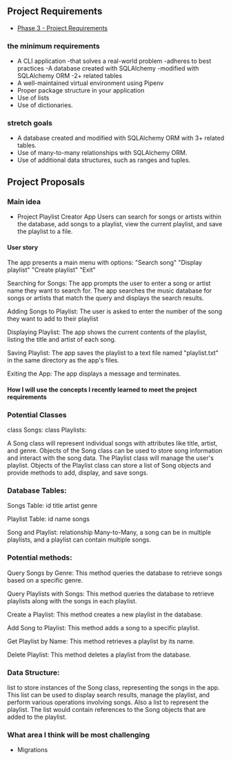 ## Project Requirements

- [Phase 3 - Project Requirements](https://my.learn.co/courses/653/pages/phase-3-project-cli?module_item_id=95439)


### the minimum requirements

- A CLI application
  -that solves a real-world problem
  -adheres to best practices
-A database created with SQLAlchemy
  -modified with SQLAlchemy ORM
  -2+ related tables
- A well-maintained virtual environment using Pipenv
- Proper package structure in your application
- Use of lists
- Use of dictionaries.

### stretch goals

- A database created and modified with SQLAlchemy ORM with 3+ related tables.
- Use of many-to-many relationships with SQLAlchemy ORM.
- Use of additional data structures, such as ranges and tuples.

## Project Proposals

### Main idea 

- Project Playlist Creator App
Users can search for songs or artists within the database, add songs to a playlist, view the current playlist, and save the playlist to a file. 

#### User story
The app presents a main menu with options:
"Search song"
"Display playlist"
"Create playlist"
"Exit"

Searching for Songs:
The app prompts the user to enter a song or artist name they want to search for.
The app searches the music database for songs or artists that match the query and displays the search results.

Adding Songs to Playlist:
The user is asked to enter the number of the song they want to add to their playlist

Displaying Playlist:
The app shows the current contents of the playlist, listing the title and artist of each song.

Saving Playlist:
The app saves the playlist to a text file named "playlist.txt" in the same directory as the app's files.

Exiting the App:
The app displays a message and terminates.

#### How I will use the concepts I recently learned to meet the project requirements

### Potential Classes 

class Songs:
class Playlists:

A Song class will represent individual songs with attributes like title, artist, and genre. Objects of the Song class can be used to store song information and interact with the song data.
The Playlist class will manage the user's playlist. Objects of the Playlist class can store a list of Song objects and provide methods to add, display, and save songs.


### Database Tables:
Songs Table:
id
title
artist
genre

Playlist Table:
id
name
songs

Song and Playlist: relationship Many-to-Many, a song can be in multiple playlists, and a playlist can contain multiple songs.

### Potential methods:

Query Songs by Genre:
This method queries the database to retrieve songs based on a specific genre.

Query Playlists with Songs:
This method queries the database to retrieve playlists along with the songs in each playlist.

Create a Playlist:
This method creates a new playlist in the database.

Add Song to Playlist:
This method adds a song to a specific playlist.

Get Playlist by Name:
This method retrieves a playlist by its name.

Delete Playlist:
This method deletes a playlist from the database.

### Data Structure:
list to store instances of the Song class, representing the songs in the app. This list can be used to display search results, manage the playlist, and perform various operations involving songs.
Also a list to represent the playlist. The list would contain references to the Song objects that are added to the playlist.

### What area I think will be most challenging 

- Migrations